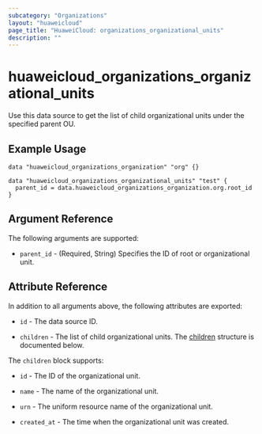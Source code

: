 ```yaml
---
subcategory: "Organizations"
layout: "huaweicloud"
page_title: "HuaweiCloud: organizations_organizational_units"
description: ""
---
```


# huaweicloud_organizations_organizational_units

Use this data source to get the list of child organizational units under the specified parent OU.

## Example Usage

```hcl
data "huaweicloud_organizations_organization" "org" {}

data "huaweicloud_organizations_organizational_units" "test" {
  parent_id = data.huaweicloud_organizations_organization.org.root_id
}
```

## Argument Reference

The following arguments are supported:

* `parent_id` - (Required, String) Specifies the ID of root or organizational unit.

## Attribute Reference

In addition to all arguments above, the following attributes are exported:

* `id` - The data source ID.

* `children` - The list of child organizational units.
  The [children](#OrganizationalUnits) structure is documented below.

<a name="OrganizationalUnits"></a>
The `children` block supports:

* `id` - The ID of the organizational unit.

* `name` - The name of the organizational unit.

* `urn` - The uniform resource name of the organizational unit.

* `created_at` - The time when the organizational unit was created.
